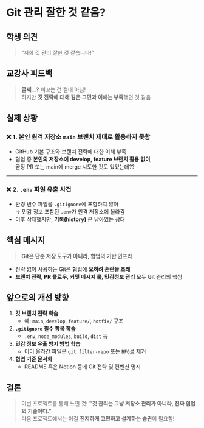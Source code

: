 # Git 관리 잘한 것 같음?

## 학생 의견

> “저희 깃 관리 잘한 것 같습니다!”

## 교강사 피드백

> **글쎄…?** 비꼬는 건 절대 아님!  
> 하지만 **깃 전략에 대해 깊은 고민과 이해는 부족**했던 것 같음

## 실제 상황

### ❌ 1. 본인 원격 저장소 `main` 브랜치 제대로 활용하지 못함

- GitHub 기본 구조와 브랜치 전략에 대한 이해 부족
- 협업 중 **본인의 저장소에 develop, feature 브랜치 활용 없이**,  
  곧장 PR 또는 main에 merge 시도한 것도 있었는데??

---

### ❌ 2. `.env` 파일 유출 사건

- 환경 변수 파일을 `.gitignore`에 포함하지 않아  
  → 민감 정보 포함된 `.env`가 원격 저장소에 올라감
- 이후 삭제했지만, **기록(history)** 은 남아있는 상태

## 핵심 메시지

> **Git은 단순 저장 도구가 아니라, 협업의 기반 인프라**

- 전략 없이 사용하는 Git은 협업에 **오히려 혼란을 초래**
- **브랜치 전략, PR 플로우, 커밋 메시지 룰, 민감정보 관리** 모두 Git 관리의 핵심

## 앞으로의 개선 방향

1. **깃 브랜치 전략 학습**
   - 예: `main`, `develop`, `feature/`, `hotfix/` 구조
2. **`.gitignore` 필수 항목 학습**
   - `.env`, `node_modules`, `build`, `dist` 등
3. **민감 정보 유출 방지 방법 학습**
   - 이미 올라간 파일은 `git filter-repo` 또는 `BFG`로 제거
4. **협업 기준 문서화**
   - README 혹은 Notion 등에 Git 전략 및 컨벤션 명시

## 결론

> 이번 프로젝트를 통해 느낀 것:
> **"깃 관리는 그냥 저장소 관리가 아니라, 진짜 협업의 기술이다."**  
> 다음 프로젝트에서는 이걸 **진지하게 고민하고 설계하는 습관**이 필요함!
